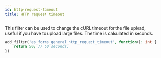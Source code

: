 ```yaml
---
id: http-request-timeout
title: HTTP request timeout
---
```


This filter can be used to change the cURL timeout for the file upload, useful if you have to upload large files. The time is calculated in seconds.

```php
add_filter('es_forms_general_http_request_timeout', function(): int {
	return 50; // 50 seconds.
})


